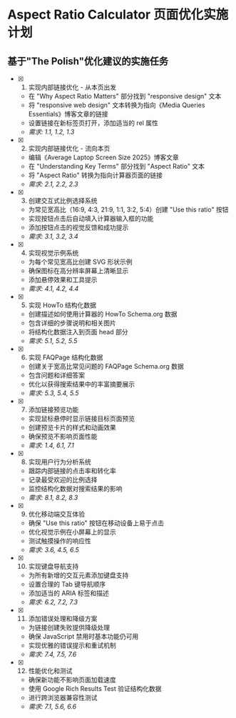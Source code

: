 # Aspect Ratio Calculator 页面优化实施计划

## 基于"The Polish"优化建议的实施任务

- [x] 1. 实现内部链接优化 - 从本页出发



  - 在 "Why Aspect Ratio Matters" 部分找到 "responsive design" 文本
  - 将 "responsive web design" 文本转换为指向《Media Queries Essentials》博客文章的链接
  - 设置链接在新标签页打开，添加适当的 rel 属性
  - _需求: 1.1, 1.2, 1.3_

- [x] 2. 实现内部链接优化 - 流向本页




  - 编辑《Average Laptop Screen Size 2025》博客文章
  - 在 "Understanding Key Terms" 部分找到 "Aspect Ratio" 文本
  - 将 "Aspect Ratio" 转换为指向计算器页面的链接
  - _需求: 2.1, 2.2, 2.3_

- [x] 3. 创建交互式比例选择系统






  - 为常见宽高比（16:9, 4:3, 21:9, 1:1, 3:2, 5:4）创建 "Use this ratio" 按钮
  - 实现按钮点击后自动填入计算器输入框的功能
  - 添加按钮点击的视觉反馈和成功提示
  - _需求: 3.1, 3.2, 3.4_

- [x] 4. 实现视觉示例系统



  - 为每个常见宽高比创建 SVG 形状示例
  - 确保图标在高分辨率屏幕上清晰显示
  - 添加悬停效果和工具提示
  - _需求: 4.1, 4.2, 4.4_

- [x] 5. 实现 HowTo 结构化数据


  - 创建描述如何使用计算器的 HowTo Schema.org 数据
  - 包含详细的步骤说明和相关图片
  - 将结构化数据注入到页面 head 部分
  - _需求: 5.1, 5.2, 5.5_

- [x] 6. 实现 FAQPage 结构化数据



  - 创建关于宽高比常见问题的 FAQPage Schema.org 数据
  - 包含问题和详细答案
  - 优化以获得搜索结果中的丰富摘要展示
  - _需求: 5.3, 5.4, 5.5_

- [x] 7. 添加链接预览功能





  - 实现鼠标悬停时显示链接目标页面预览
  - 创建预览卡片的样式和动画效果
  - 确保预览不影响页面性能
  - _需求: 1.4, 6.1, 7.1_

- [x] 8. 实现用户行为分析系统



  - 跟踪内部链接的点击率和转化率
  - 记录最受欢迎的比例选择
  - 监控结构化数据对搜索结果的影响
  - _需求: 8.1, 8.2, 8.3_

- [x] 9. 优化移动端交互体验



  - 确保 "Use this ratio" 按钮在移动设备上易于点击
  - 优化视觉示例在小屏幕上的显示
  - 测试触摸操作的响应性
  - _需求: 3.6, 4.5, 6.5_

- [x] 10. 实现键盘导航支持


  - 为所有新增的交互元素添加键盘支持
  - 设置合理的 Tab 键导航顺序
  - 添加适当的 ARIA 标签和描述
  - _需求: 6.2, 7.2, 7.3_

- [x] 11. 添加错误处理和降级方案


  - 为链接创建失败提供降级处理
  - 确保 JavaScript 禁用时基本功能仍可用
  - 实现优雅的错误提示和重试机制
  - _需求: 7.4, 7.5, 7.6_

- [x] 12. 性能优化和测试



  - 确保新功能不影响页面加载速度
  - 使用 Google Rich Results Test 验证结构化数据
  - 进行跨浏览器兼容性测试
  - _需求: 7.1, 5.6, 6.6_